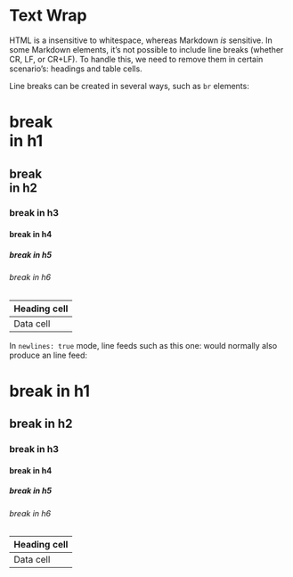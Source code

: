 # Text Wrap

HTML is a insensitive to whitespace, whereas Markdown *is* sensitive.
In some Markdown elements, it’s not possible to include line breaks (whether CR,
LF, or CR+LF).
To handle this, we need to remove them in certain scenario’s: headings and table
cells.

Line breaks can be created in several ways, such as `br` elements:

break\
in h1
=====

break\
in h2
-----

### break in h3

#### break in h4

##### break in h5

###### break in h6

| Heading cell |
| ------------ |
| Data cell    |

In `newlines: true` mode, line feeds such as this one:
would normally also produce an line feed:

break
in h1
=====

break
in h2
-----

### break&#xA;in h3

#### break&#xA;in h4

##### break&#xA;in h5

###### break&#xA;in h6

| Heading&#xA;cell |
| ---------------- |
| Data&#xA;cell    |
